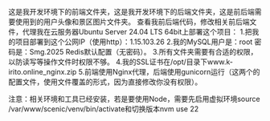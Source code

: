 这是我开发环境下的前端文件夹，这是我开发环境下的后端文件夹，这是前后端需要使用到的用户头像和景区图片文件夹。
查看我前后端代码，修改相关前后端文件，代理我在云服务器Ubuntu Server 24.04 LTS 64bit上部署这个项目：
1.把我的项目部署到这个公网IP（使用http）：1.15.103.26
2.我的MySQL用户是：root  密码是：Smg.2025  Redis默认配置（无密码）。
3.所有文件夹需要有合适的权限，以防读写等操作文件时权限不够。
4.我的SSL证书在/opt/目录下www.k-irito.online_nginx.zip
5.前端使用Nginx代理，后端使用gunicorn运行（这两个的配置文件，使用文件覆盖的形式，因为直接修改你没有权限）。

注意：相关环境和工具已经安装，若是要使用Node，需要先启用虚拟环境source /var/www/scenic/venv/bin/activate和切换版本nvm use 22